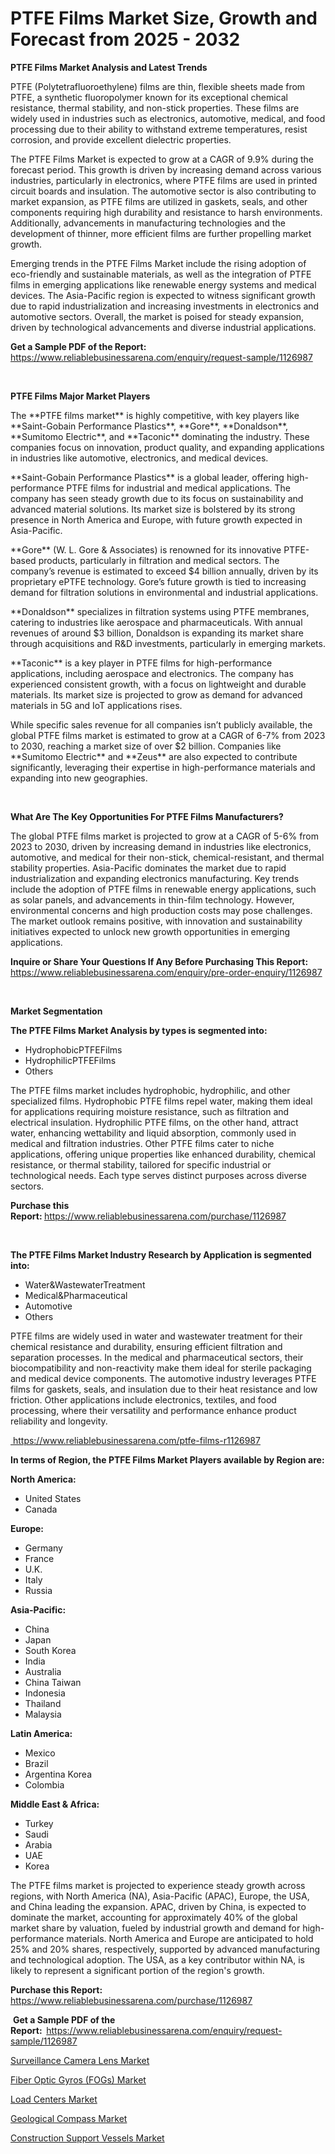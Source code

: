 <p><h1>PTFE Films Market Size, Growth and Forecast from 2025 - 2032</h1></p><p><strong>PTFE Films Market Analysis and Latest Trends</strong></p>
<p><p>PTFE (Polytetrafluoroethylene) films are thin, flexible sheets made from PTFE, a synthetic fluoropolymer known for its exceptional chemical resistance, thermal stability, and non-stick properties. These films are widely used in industries such as electronics, automotive, medical, and food processing due to their ability to withstand extreme temperatures, resist corrosion, and provide excellent dielectric properties.</p><p>The PTFE Films Market is expected to grow at a CAGR of 9.9% during the forecast period. This growth is driven by increasing demand across various industries, particularly in electronics, where PTFE films are used in printed circuit boards and insulation. The automotive sector is also contributing to market expansion, as PTFE films are utilized in gaskets, seals, and other components requiring high durability and resistance to harsh environments. Additionally, advancements in manufacturing technologies and the development of thinner, more efficient films are further propelling market growth.</p><p>Emerging trends in the PTFE Films Market include the rising adoption of eco-friendly and sustainable materials, as well as the integration of PTFE films in emerging applications like renewable energy systems and medical devices. The Asia-Pacific region is expected to witness significant growth due to rapid industrialization and increasing investments in electronics and automotive sectors. Overall, the market is poised for steady expansion, driven by technological advancements and diverse industrial applications.</p></p>
<p><strong>Get a Sample PDF of the Report:&nbsp;</strong> <a href="https://www.reliablebusinessarena.com/enquiry/request-sample/1126987?utm_campaign=2126&utm_medium=2&utm_source=Github&utm_content=ia&utm_term=25012025&utm_id=ptfe-films">https://www.reliablebusinessarena.com/enquiry/request-sample/1126987</a></p>
<p>&nbsp;</p>
<p><strong>PTFE Films Major Market Players</strong></p>
<p><p>The **PTFE films market** is highly competitive, with key players like **Saint-Gobain Performance Plastics**, **Gore**, **Donaldson**, **Sumitomo Electric**, and **Taconic** dominating the industry. These companies focus on innovation, product quality, and expanding applications in industries like automotive, electronics, and medical devices.</p><p>**Saint-Gobain Performance Plastics** is a global leader, offering high-performance PTFE films for industrial and medical applications. The company has seen steady growth due to its focus on sustainability and advanced material solutions. Its market size is bolstered by its strong presence in North America and Europe, with future growth expected in Asia-Pacific.</p><p>**Gore** (W. L. Gore & Associates) is renowned for its innovative PTFE-based products, particularly in filtration and medical sectors. The company’s revenue is estimated to exceed $4 billion annually, driven by its proprietary ePTFE technology. Gore’s future growth is tied to increasing demand for filtration solutions in environmental and industrial applications.</p><p>**Donaldson** specializes in filtration systems using PTFE membranes, catering to industries like aerospace and pharmaceuticals. With annual revenues of around $3 billion, Donaldson is expanding its market share through acquisitions and R&D investments, particularly in emerging markets.</p><p>**Taconic** is a key player in PTFE films for high-performance applications, including aerospace and electronics. The company has experienced consistent growth, with a focus on lightweight and durable materials. Its market size is projected to grow as demand for advanced materials in 5G and IoT applications rises.</p><p>While specific sales revenue for all companies isn’t publicly available, the global PTFE films market is estimated to grow at a CAGR of 6-7% from 2023 to 2030, reaching a market size of over $2 billion. Companies like **Sumitomo Electric** and **Zeus** are also expected to contribute significantly, leveraging their expertise in high-performance materials and expanding into new geographies.</p></p>
<p>&nbsp;</p>
<p><strong>What Are The Key Opportunities For PTFE Films Manufacturers?</strong></p>
<p><p>The global PTFE films market is projected to grow at a CAGR of 5-6% from 2023 to 2030, driven by increasing demand in industries like electronics, automotive, and medical for their non-stick, chemical-resistant, and thermal stability properties. Asia-Pacific dominates the market due to rapid industrialization and expanding electronics manufacturing. Key trends include the adoption of PTFE films in renewable energy applications, such as solar panels, and advancements in thin-film technology. However, environmental concerns and high production costs may pose challenges. The market outlook remains positive, with innovation and sustainability initiatives expected to unlock new growth opportunities in emerging applications.</p></p>
<p><strong>Inquire or Share Your Questions If Any Before Purchasing This Report:</strong> <a href="https://www.reliablebusinessarena.com/enquiry/pre-order-enquiry/1126987?utm_campaign=2126&utm_medium=2&utm_source=Github&utm_content=ia&utm_term=25012025&utm_id=ptfe-films">https://www.reliablebusinessarena.com/enquiry/pre-order-enquiry/1126987</a></p>
<p>&nbsp;</p>
<p><strong>Market Segmentation</strong></p>
<p><strong>The PTFE Films Market Analysis by types is segmented into:</strong></p>
<p><ul><li>HydrophobicPTFEFilms</li><li>HydrophilicPTFEFilms</li><li>Others</li></ul></p>
<p><p>The PTFE films market includes hydrophobic, hydrophilic, and other specialized films. Hydrophobic PTFE films repel water, making them ideal for applications requiring moisture resistance, such as filtration and electrical insulation. Hydrophilic PTFE films, on the other hand, attract water, enhancing wettability and liquid absorption, commonly used in medical and filtration industries. Other PTFE films cater to niche applications, offering unique properties like enhanced durability, chemical resistance, or thermal stability, tailored for specific industrial or technological needs. Each type serves distinct purposes across diverse sectors.</p></p>
<p><strong>Purchase this Report:&nbsp;</strong><a href="https://www.reliablebusinessarena.com/purchase/1126987?utm_campaign=2126&utm_medium=2&utm_source=Github&utm_content=ia&utm_term=25012025&utm_id=ptfe-films">https://www.reliablebusinessarena.com/purchase/1126987</a></p>
<p>&nbsp;</p>
<p><strong>The PTFE Films Market Industry Research by Application is segmented into:</strong></p>
<p><ul><li>Water&WastewaterTreatment</li><li>Medical&Pharmaceutical</li><li>Automotive</li><li>Others</li></ul></p>
<p><p>PTFE films are widely used in water and wastewater treatment for their chemical resistance and durability, ensuring efficient filtration and separation processes. In the medical and pharmaceutical sectors, their biocompatibility and non-reactivity make them ideal for sterile packaging and medical device components. The automotive industry leverages PTFE films for gaskets, seals, and insulation due to their heat resistance and low friction. Other applications include electronics, textiles, and food processing, where their versatility and performance enhance product reliability and longevity.</p></p>
<p><a href="https://www.reliablebusinessarena.com/ptfe-films-r1126987?utm_campaign=2126&utm_medium=2&utm_source=Github&utm_content=ia&utm_term=25012025&utm_id=ptfe-films">&nbsp;https://www.reliablebusinessarena.com/ptfe-films-r1126987</a></p>
<p><strong>In terms of Region, the PTFE Films Market Players available by Region are:</strong></p>
<p>
    <p> <strong> North America: </strong>
        <ul>
            <li>United States</li>
            <li>Canada</li>
        </ul>
        </p> 
    <p> <strong> Europe: </strong>
        <ul>
            <li>Germany</li>
            <li>France</li>
            <li>U.K.</li>
            <li>Italy</li>
            <li>Russia</li>
        </ul>
        </p> 
    <p> <strong> Asia-Pacific: </strong>
        <ul>
            <li>China</li>
            <li>Japan</li>
            <li>South Korea</li>
            <li>India</li>
            <li>Australia</li>
            <li>China Taiwan</li>
            <li>Indonesia</li>
            <li>Thailand</li>
            <li>Malaysia</li>
        </ul>
        </p> 
    <p> <strong> Latin America: </strong>
        <ul>
            <li>Mexico</li>
            <li>Brazil</li>
            <li>Argentina Korea</li>
            <li>Colombia</li>
        </ul>
        </p> 
    <p> <strong> Middle East & Africa: </strong>
        <ul>
            <li>Turkey</li>
            <li>Saudi</li>
            <li>Arabia</li>
            <li>UAE</li>
            <li>Korea</li>
        </ul>
    </p>
    </p>
<p><p>The PTFE films market is projected to experience steady growth across regions, with North America (NA), Asia-Pacific (APAC), Europe, the USA, and China leading the expansion. APAC, driven by China, is expected to dominate the market, accounting for approximately 40% of the global market share by valuation, fueled by industrial growth and demand for high-performance materials. North America and Europe are anticipated to hold 25% and 20% shares, respectively, supported by advanced manufacturing and technological adoption. The USA, as a key contributor within NA, is likely to represent a significant portion of the region's growth.</p></p>
<p><strong>Purchase this Report: </strong><a href="https://www.reliablebusinessarena.com/purchase/1126987?utm_campaign=2126&utm_medium=2&utm_source=Github&utm_content=ia&utm_term=25012025&utm_id=ptfe-films">https://www.reliablebusinessarena.com/purchase/1126987</a></p>
<p>&nbsp;<strong>Get a Sample PDF of the Report:&nbsp;&nbsp;</strong><a href="https://www.reliablebusinessarena.com/enquiry/request-sample/1126987?utm_campaign=2126&utm_medium=2&utm_source=Github&utm_content=ia&utm_term=25012025&utm_id=ptfe-films">https://www.reliablebusinessarena.com/enquiry/request-sample/1126987</a></p>
<p><strong></strong></p>
<p><p><a href="https://www.linkedin.com/pulse/market-demand-revenue-surveillance-camera-lens-91-cagr-from-fcmde?utm_campaign=2126&utm_medium=2&utm_source=Github&utm_content=ia&utm_term=25012025&utm_id=ptfe-films">Surveillance Camera Lens Market</a></p><p><a href="https://www.linkedin.com/pulse/evaluating-fiber-optic-gyros-fogs-market-current-trends-yotac?utm_campaign=2126&utm_medium=2&utm_source=Github&utm_content=ia&utm_term=25012025&utm_id=ptfe-films">Fiber Optic Gyros (FOGs) Market</a></p><p><a href="https://www.linkedin.com/pulse/analyzing-load-centers-market-revenue-worth-cagr-68-2025--eweoe?utm_campaign=2126&utm_medium=2&utm_source=Github&utm_content=ia&utm_term=25012025&utm_id=ptfe-films">Load Centers Market</a></p><p><a href="https://www.linkedin.com/pulse/geological-compass-market-size-type-product-global-industry-0gz9c?utm_campaign=2126&utm_medium=2&utm_source=Github&utm_content=ia&utm_term=25012025&utm_id=ptfe-films">Geological Compass Market</a></p><p><a href="https://www.linkedin.com/pulse/future-construction-support-vessels-market-whats-propelling-lbhmf?utm_campaign=2126&utm_medium=2&utm_source=Github&utm_content=ia&utm_term=25012025&utm_id=ptfe-films">Construction Support Vessels Market</a></p></p>